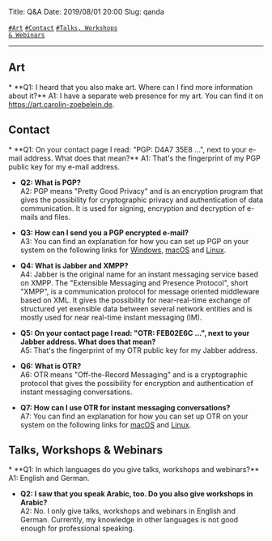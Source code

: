 Title:          Q&A
Date:           2019/08/01 20:00
Slug:           qanda

<code><a href="/qanda.html#Art">\#Art</a></code>
<code><a href="/qanda.html#Contact">\#Contact</a></code>
<code><a href="/qanda.html#TalksWorkshopsAndWebinars">\#Talks, Workshops & Webinars</a></code>

<hr />

<h2 id="Art">Art</h2>
* **Q1: I heard that you also make art. Where can I find more information about it?**  
A1: I have a separate web presence for my art. You can find it on <a href="https://art.carolin-zoebelein.de" title="External: Art Website" target="_blank">https://art.carolin-zoebelein.de</a>.


<h2 id="Contact">Contact</h2>
* **Q1: On your contact page I read: "PGP: D4A7 35E8 ...", next to your e-mail address. What does that mean?**  
A1: That's the fingerprint of my PGP public key for my e-mail address.

* **Q2: What is PGP?**  
A2: PGP means "Pretty Good Privacy" and is an encryption program that gives the possibility for cryptographic privacy and authentication of data communication. It is used for signing, encryption and decryption of e-mails and files.

* **Q3: How can I send you a PGP encrypted e-mail?**  
A3: You can find an explanation for how you can set up PGP on your system on the following links for <a href="https://ssd.eff.org/en/module/how-use-pgp-windows" title="External: EFF - How to: Use PGP for Windows" target="_blank">Windows</a>, <a href="https://ssd.eff.org/en/module/how-use-pgp-mac-os-x" title="External: EFF - How to: Use PGP for macOS" target="_blank">macOS</a> and <a href="https://ssd.eff.org/en/module/how-use-pgp-linux" title="External: EFF - How to: Use PGP for Linux" target="_blank">Linux</a>.

* **Q4: What is Jabber and XMPP?**  
A4: Jabber is the original name for an instant messaging service based on XMPP. The "Extensible Messaging and Presence Protocol", short "XMPP", is a communication protocol for message oriented middleware based on XML. It gives the possibility for near-real-time exchange of structured yet exensible data between several network entities and is mostly used for near real-time instant messaging (IM).

* **Q5: On your contact page I read: "OTR: FEB02E6C ...", next to your Jabber address. What does that mean?**  
A5: That's the fingerprint of my OTR public key for my Jabber address.

* **Q6: What is OTR?**  
A6: OTR means "Off-the-Record Messaging" and is a cryptographic protocol that gives the possibility for encryption and authentication of instant messaging conversations.

* **Q7: How can I use OTR for instant messaging conversations?**  
A7: You can find an explanation for how you can set up OTR on your system on the following links for <a href="https://ssd.eff.org/en/module/how-use-otr-macos" title="External: EFF - How to: Use OTR for macOS" target="_blank">macOS</a> and <a href="https://ssd.eff.org/en/module/how-use-otr-linux" title="External: EFF - How to: Use OTR on Linux"  target="_blank">Linux</a>.


<h2 id="TalksWorkshopsAndWebinars">Talks, Workshops & Webinars</h2>
* **Q1: In which languages do you give talks, workshops and webinars?**  
A1: English and German.

* **Q2: I saw that you speak Arabic, too. Do you also give workshops in Arabic?**  
A2: No. I only give talks, workshops and webinars in English and German. Currently, my knowledge in other languages is not good enough for professional speaking.

